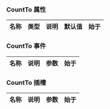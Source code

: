 ### CountTo 属性

| 名称 | 类型 | 说明 | 默认值 | 始于 |
| ---- | ---- | ---- | ------ | ---- |

### CountTo 事件

| 名称 | 说明 | 参数 | 始于 |
| ---- | ---- | ---- | ---- |

### CountTo 插槽

| 名称 | 说明 | 参数 | 始于 |
| ---- | ---- | ---- | ---- |
